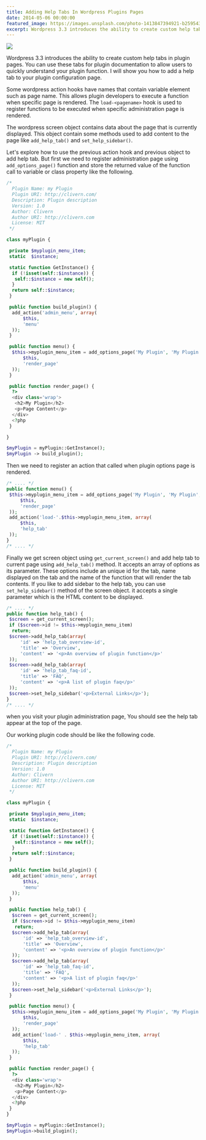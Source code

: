 ```yaml
---
title: Adding Help Tabs In Wordpress Plugins Pages
date: 2014-05-06 00:00:00
featured_image: https://images.unsplash.com/photo-1413847394921-b259543f4872?q=90&fm=jpg&w=1000&fit=max
excerpt: Wordpress 3.3 introduces the ability to create custom help tabs in plugin pages. You can use these tabs for plugin documentation to allow users to quickly understand your plugin function. I will show you how to add a help tab to your plugin configuration page.
---
```


![](https://images.unsplash.com/photo-1413847394921-b259543f4872?q=90&fm=jpg&w=1000&fit=max)

Wordpress 3.3 introduces the ability to create custom help tabs in plugin pages. You can use these tabs for plugin documentation to allow users to quickly understand your plugin function. I will show you how to add a help tab to your plugin configuration page.

Some wordpress action hooks have names that contain variable element such as page name. This allows plugin developers to execute a function when specific page is rendered. The `load-<pagename>` hook is used to register functions to be executed when specific administration page is rendered.

The wordpress screen object contains data about the page that is currently displayed. This object contain some methods used to add content to the page like `add_help_tab()` and `set_help_sidebar()`.

Let's explore how to use the previous action hook and previous object to add help tab. But first we need to register administration page using `add_options_page()` function and store the returned value of the function call to variable or class property like the following.

```php
/*
  Plugin Name: my Plugin
  Plugin URI: http://clivern.com/
  Description: Plugin description
  Version: 1.0
  Author: Clivern
  Author URI: http://clivern.com
  License: MIT
 */

class myPlugin {

 private $myplugin_menu_item;
 static  $instance;

 static function GetInstance() {
  if (!isset(self::$instance)) {
   self::$instance = new self();
  }
  return self::$instance;
 }

 public function build_plugin() {
  add_action('admin_menu', array(
      $this,
      'menu'
  ));
 }

 public function menu() {
  $this->myplugin_menu_item = add_options_page('My Plugin', 'My Plugin', 'manage_options', 'my_plugin', array(
      $this,
      'render_page'
  ));
 }

 public function render_page() {
  ?>
  <div class='wrap'>
   <h2>My Plugin</h2>
   <p>Page Content</p>
  </div>
  <?php
 }

}

$myPlugin = myPlugin::GetInstance();
$myPlugin -> build_plugin();
```

Then we need to register an action that called when plugin options page is rendered.

```php
/* .... */
public function menu() {
 $this->myplugin_menu_item = add_options_page('My Plugin', 'My Plugin', 'manage_options', 'my_plugin', array(
     $this,
     'render_page'
 ));
 add_action('load-'.$this->myplugin_menu_item, array(
     $this,
     'help_tab'
 ));
}
/* .... */
```

Finally we get screen object using `get_current_screen()` and add help tab to current page using `add_help_tab()` method. It accepts an array of options as its parameter. These options include an unique id for the tab, name displayed on the tab and the name of the function that will render the tab contents. If you like to add sidebar to the help tab, you can use `set_help_sidebar()` method of the screen object. it accepts a single parameter which is the HTML content to be displayed.

```php
/* .... */
public function help_tab() {
 $screen = get_current_screen();
 if ($screen->id != $this->myplugin_menu_item)
  return;
 $screen->add_help_tab(array(
     'id' => 'help_tab_overview-id',
     'title' => 'Overview',
     'content' => '<p>An overview of plugin function</p>'
 ));
 $screen->add_help_tab(array(
     'id' => 'help_tab_faq-id',
     'title' => 'FAQ',
     'content' => '<p>A list of plugin faq</p>'
 ));
 $screen->set_help_sidebar('<p>External Links</p>');
}
/* .... */
```

when you visit your plugin administration page, You should see the help tab appear at the top of the page.

Our working plugin code should be like the following code.

```php
/*
  Plugin Name: my Plugin
  Plugin URI: http://clivern.com/
  Description: Plugin description
  Version: 1.0
  Author: Clivern
  Author URI: http://clivern.com
  License: MIT
 */

class myPlugin {

 private $myplugin_menu_item;
 static  $instance;

 static function GetInstance() {
  if (!isset(self::$instance)) {
   self::$instance = new self();
  }
  return self::$instance;
 }

 public function build_plugin() {
  add_action('admin_menu', array(
      $this,
      'menu'
  ));
 }

 public function help_tab() {
  $screen = get_current_screen();
  if ($screen->id != $this->myplugin_menu_item)
   return;
  $screen->add_help_tab(array(
      'id' => 'help_tab_overview-id',
      'title' => 'Overview',
      'content' => '<p>An overview of plugin function</p>'
  ));
  $screen->add_help_tab(array(
      'id' => 'help_tab_faq-id',
      'title' => 'FAQ',
      'content' => '<p>A list of plugin faq</p>'
  ));
  $screen->set_help_sidebar('<p>External Links</p>');
 }

 public function menu() {
  $this->myplugin_menu_item = add_options_page('My Plugin', 'My Plugin', 'manage_options', 'my_plugin', array(
      $this,
      'render_page'
  ));
  add_action('load-' . $this->myplugin_menu_item, array(
      $this,
      'help_tab'
  ));
 }

 public function render_page() {
  ?>
  <div class='wrap'>
   <h2>My Plugin</h2>
   <p>Page Content</p>
  </div>
  <?php
 }
}

$myPlugin = myPlugin::GetInstance();
$myPlugin->build_plugin();
```